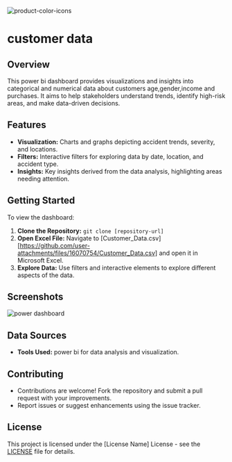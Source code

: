 ![product-color-icons](https://github.com/fatmamohsenmohamed/customer-data-visualization/assets/125199503/19b57d1a-09ad-4153-858d-8fea713ac6d8)
# customer data

## Overview
This power bi dashboard provides visualizations and insights into categorical and numerical data about customers age,gender,income and purchases. It aims to help stakeholders understand trends, identify high-risk areas, and make data-driven decisions.

## Features
- **Visualization:** Charts and graphs depicting accident trends, severity, and locations.
- **Filters:** Interactive filters for exploring data by date, location, and accident type.
- **Insights:** Key insights derived from the data analysis, highlighting areas needing attention.

## Getting Started
To view the dashboard:
1. **Clone the Repository:** `git clone [repository-url]`
2. **Open Excel File:** Navigate to [Customer_Data.csv][https://github.com/user-attachments/files/16070754/Customer_Data.csv] and open it in Microsoft Excel.
3. **Explore Data:** Use filters and interactive elements to explore different aspects of the data.

## Screenshots
![power dashboard](https://github.com/fatmamohsenmohamed/f/assets/125199503/e0fa5a2c-68bd-4c90-8c78-1cd802b36b35)

## Data Sources
- **Tools Used:** power bi for data analysis and visualization.

## Contributing
- Contributions are welcome! Fork the repository and submit a pull request with your improvements.
- Report issues or suggest enhancements using the issue tracker.

## License
This project is licensed under the [License Name] License - see the [LICENSE](LICENSE) file for details.
 
